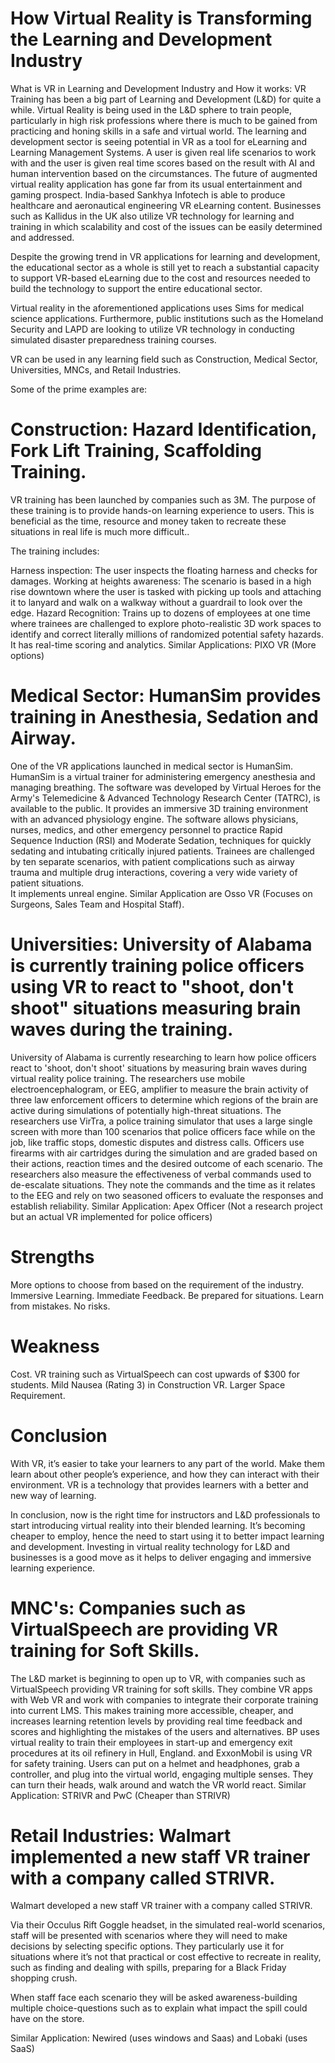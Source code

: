 # How Virtual Reality is Transforming the Learning and Development Industry

What is VR in Learning and Development Industry and How it works: VR Training has been a big part of Learning and Development (L&D) for quite a while. Virtual Reality is being used in the L&D sphere to train people, particularly in high risk professions where there is much to be gained from practicing and honing skills in a safe and virtual world. The learning and development sector is seeing potential in VR as a tool for eLearning and Learning Management Systems. A user is given real life scenarios to work with and the user is given real time scores based on the result with AI and human intervention based on the circumstances. The future of augmented virtual reality application has gone far from its usual entertainment and gaming prospect. India-based Sankhya Infotech is able to produce healthcare and aeronautical engineering VR eLearning content. Businesses such as Kallidus in the UK also utilize VR technology for learning and training in which scalability and cost of the issues can be easily determined and addressed.

Despite the growing trend in VR applications for learning and development, the educational sector as a whole is still yet to reach a substantial capacity to support VR-based eLearning due to the cost and resources needed to build the technology to support the entire educational sector.

Virtual reality in the aforementioned applications uses Sims for medical science applications. Furthermore, public institutions such as the Homeland Security and LAPD are looking to utilize VR technology in conducting simulated disaster preparedness training courses.

VR can be used in any learning field such as Construction, Medical Sector, Universities, MNCs, and Retail Industries.

Some of the prime examples are:

# Construction: Hazard Identification, Fork Lift Training, Scaffolding Training.
VR training has been launched by companies such as 3M. The purpose of these training is to provide hands-on learning experience to users. This is beneficial as the time, resource and money taken to recreate these situations in real life is much more difficult..

The training includes:

Harness inspection: The user inspects the floating harness and checks for damages.
Working at heights awareness: The scenario is based in a high rise downtown where the user is tasked with picking up tools and attaching it to lanyard and walk on a walkway without a guardrail to look over the edge.
Hazard Recognition: Trains up to dozens of employees at one time where trainees are challenged to explore photo-realistic 3D work spaces to identify and correct literally millions of randomized potential safety hazards. It has real-time scoring and analytics.                                                                                                                                                                       Similar Applications: PIXO VR (More options)
 
# Medical Sector: HumanSim provides training in Anesthesia, Sedation and Airway.
One of the VR applications launched in medical sector is HumanSim. HumanSim is a virtual trainer for administering emergency anesthesia and managing breathing.
The software was developed by Virtual Heroes for the Army's Telemedicine & Advanced Technology Research Center (TATRC), is available to the public.
It provides an immersive 3D training environment with an advanced physiology engine. The software allows physicians, nurses, medics, and other emergency personnel to practice Rapid Sequence Induction (RSI) and Moderate Sedation, techniques for quickly sedating and intubating critically injured patients. Trainees are challenged by ten separate scenarios, with patient complications such as airway trauma and multiple drug interactions, covering a very wide variety of patient situations.  
It implements unreal engine. 
Similar Application are Osso VR (Focuses on Surgeons, Sales Team and Hospital Staff). 

# Universities: University of Alabama is currently training police officers using VR to react to "shoot, don't shoot" situations measuring brain waves during the training.

University of Alabama is currently researching  to learn how police officers react to 'shoot, don't shoot' situations by measuring brain waves during virtual reality police training.
 The researchers use mobile electroencephalogram, or EEG, amplifier to measure the brain activity of three law enforcement officers to determine which regions of the brain are active during simulations of potentially high-threat situations. The researchers use VirTra, a police training simulator that uses a large single screen with more than 100 scenarios that police officers face while on the job, like traffic stops, domestic disputes and distress calls. Officers use firearms with air cartridges during the simulation and are graded based on their actions, reaction times and the desired outcome of each scenario.
The researchers also measure the effectiveness of verbal commands used to de-escalate situations. They note the commands and the time as it relates to the EEG and rely on two seasoned officers to evaluate the responses and establish reliability.
Similar Application: Apex Officer (Not a research project but an actual VR implemented for police officers)

# Strengths 

More options to choose from based on the requirement of the industry. 
Immersive Learning. 
Immediate Feedback. 
Be prepared for situations. 
Learn from mistakes. 
No risks. 

# Weakness

Cost. VR training such as VirtualSpeech can cost upwards of $300 for students.
Mild Nausea (Rating 3) in Construction VR.
Larger Space Requirement. 

# Conclusion

With VR, it’s easier to take your learners to any part of the world. Make them learn about other people’s experience, and how they can interact with their environment. VR is a technology that provides learners with a better and new way of learning.

In conclusion, now is the right time for instructors and L&D professionals to start introducing virtual reality into their blended learning. It’s becoming cheaper to employ, hence the need to start using it to better impact learning and development. Investing in virtual reality technology for L&D and businesses is a good move as it helps to deliver engaging and immersive learning experience.

                                          
# MNC's: Companies such as VirtualSpeech are providing VR training for Soft Skills.

The L&D market is beginning to open up to VR, with companies such as VirtualSpeech providing VR training for soft skills. They combine VR apps with Web VR and work with companies to integrate their corporate training into current LMS.
This makes training more accessible, cheaper, and increases learning retention levels by providing real time feedback and scores and highlighting the mistakes of the users and alternatives.
BP uses virtual reality to train their employees in start-up and emergency exit procedures at its oil refinery in Hull, England. and ExxonMobil is using VR for safety training. Users can put on a helmet and headphones, grab a controller, and plug into the virtual world, engaging multiple senses. They can turn their heads, walk around and watch the VR world react.
Similar Application: STRIVR and PwC (Cheaper than STRIVR)

# Retail Industries: Walmart implemented a new staff VR trainer with a company called STRIVR.

Walmart developed a new staff VR trainer with a company called STRIVR.

Via their Occulus Rift Goggle headset, in the simulated real-world scenarios, staff will be presented with scenarios where they will need to make decisions by selecting specific options. They particularly use it for situations where it’s not that practical or cost effective to recreate in reality, such as finding and dealing with spills, preparing for a Black Friday shopping crush.

When staff face each scenario they will be asked awareness-building multiple choice-questions such as to explain what impact the spill could have on the store.

Similar Application: Newired (uses windows and Saas) and Lobaki (uses SaaS)

